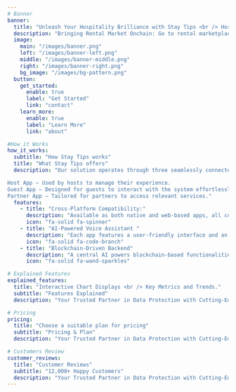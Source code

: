 ```yaml
---
# Banner
banner:
  title: "Unleash Your Hospitality Brilliance with Stay Tips <br /> Hospitality System"
  description: "Bringing Rental Market Onchain: Go to rental marketplace built on the Blockchain."
  image:
    main: "/images/banner.png"
    left: "/images/banner-left.png"
    middle: "/images/banner-middle.png"
    right: "/images/banner-right.png"
    bg_image: "/images/bg-pattern.png"
  button:
    get_started:
      enable: true
      label: "Get Started"
      link: "contact"
    learn_more:
      enable: true
      label: "Learn More"
      link: "about"

#How it Works
how_it_works:
  subtitle: "How Stay Tips works"
  title: "What Stay Tips offers"
  description: "Our solution operates through three seamlessly connected apps: Guest, Host, and Partner. Each app is designed for its specific user:

Host App – Used by hosts to manage their experience.
Guest App – Designed for guests to interact with the system effortlessly.
Partner App – Tailored for partners to access relevant services."
  features:
    - title: "Cross-Platform Compatibility:"
      description: "Available as both native and web-based apps, all communicating with the backend via API."
      icon: "fa-solid fa-spinner" 
    - title: "AI-Powered Voice Assistant "
      description: "Each app features a user-friendly interface and an intelligent voice assistant that interacts with users.."
      icon: "fa-solid fa-code-branch" 
    - title: "Blockchain-Driven Backend"
      description: "A central AI powers blockchain-based functionalities while also managing off-chain features via a graph.This smart ecosystem ensures a seamless and efficient experience for all users."
      icon: "fa-solid fa-wand-sparkles" 

# Explained Features 
explained_features:
  title: "Interactive Chart Displays <br /> Key Metrics and Trends."
  subtitle: "Features Explained"
  description: "Your Trusted Partner in Data Protection with Cutting-Edge Solutions <br /> for Comprehensive Data Security."

# Pricing
pricing:
  title: "Choose a suitable plan for pricing"
  subtitle: "Pricing & Plan"
  description: "Your Trusted Partner in Data Protection with Cutting-Edge Solutions for <br /> Comprehensive Data Security."

# Customers Review
customer_reviews:
  title: "Customer Reviews"
  subtitle: "12,000+ Happy Customers"
  description: "Your Trusted Partner in Data Protection with Cutting-Edge Solutions for <br /> Comprehensive Data Security."
---
```

